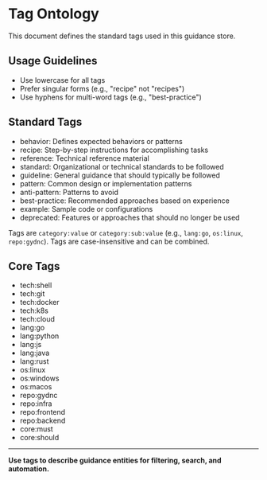 # Tag Ontology

This document defines the standard tags used in this guidance store.

## Usage Guidelines

- Use lowercase for all tags
- Prefer singular forms (e.g., "recipe" not "recipes")
- Use hyphens for multi-word tags (e.g., "best-practice")

## Standard Tags

- behavior: Defines expected behaviors or patterns
- recipe: Step-by-step instructions for accomplishing tasks
- reference: Technical reference material
- standard: Organizational or technical standards to be followed
- guideline: General guidance that should typically be followed
- pattern: Common design or implementation patterns
- anti-pattern: Patterns to avoid
- best-practice: Recommended approaches based on experience
- example: Sample code or configurations
- deprecated: Features or approaches that should no longer be used

Tags are `category:value` or `category:sub:value` (e.g., `lang:go`, `os:linux`, `repo:gydnc`).
Tags are case-insensitive and can be combined.

## Core Tags
- tech:shell
- tech:git
- tech:docker
- tech:k8s
- tech:cloud
- lang:go
- lang:python
- lang:js
- lang:java
- lang:rust
- os:linux
- os:windows
- os:macos
- repo:gydnc
- repo:infra
- repo:frontend
- repo:backend
- core:must
- core:should

---

**Use tags to describe guidance entities for filtering, search, and automation.**